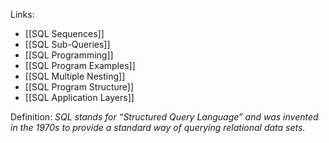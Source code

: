 Links:
* [[SQL Sequences]]
* [[SQL Sub-Queries]]
* [[SQL Programming]]
* [[SQL Program Examples]]
* [[SQL Multiple Nesting]]
* [[SQL Program Structure]]
* [[SQL Application Layers]]

Definition: *SQL stands for “Structured Query Language” and was invented in the*
*1970s to provide a standard way of querying relational data sets.*